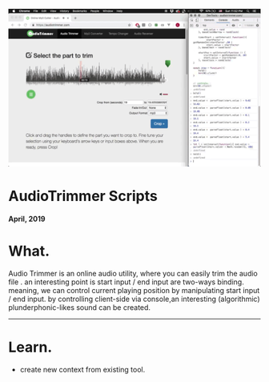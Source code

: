 ![home](../../assets/images/audiotrimmer-scripts/01.gif)

# AudioTrimmer Scripts
#### April, 2019


# What.
Audio Trimmer is an online audio utility, where you can easily trim the audio file . 
an interesting point is start input / end input are two-ways binding.
meaning, we can control current playing position by manipulating start input / end input.
by controlling client-side via console,an interesting (algorithmic) plunderphonic-likes sound can be created.

------
# Learn.

- create new context from existing tool.


